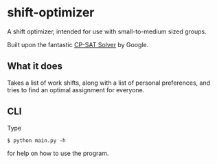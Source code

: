 # shift-optimizer

A shift optimizer, intended for use with small-to-medium sized groups.

Built upon the fantastic [CP-SAT Solver](https://developers.google.com/optimization/cp/cp_solver) by Google.

## What it does
Takes a list of work shifts, along with a list of personal preferences, and tries to find an optimal assignment for everyone. 

## CLI
Type
```shell
$ python main.py -h
```
for help on how to use the program.
